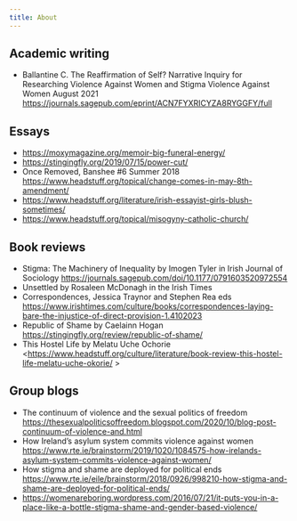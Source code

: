 ```yaml
---
title: About
---
```


## Academic writing
- Ballantine C. The Reaffirmation of Self? Narrative Inquiry for Researching Violence Against Women and Stigma Violence Against Women August 2021 <https://journals.sagepub.com/eprint/ACN7FYXRICYZA8RYGGFY/full>

## Essays
- <https://moxymagazine.org/memoir-big-funeral-energy/>
- <https://stingingfly.org/2019/07/15/power-cut/>
- Once Removed, Banshee #6 Summer 2018 <https://www.headstuff.org/topical/change-comes-in-may-8th-amendment/>
- <https://www.headstuff.org/literature/irish-essayist-girls-blush-sometimes/>
- <https://www.headstuff.org/topical/misogyny-catholic-church/>

## Book reviews 
- Stigma: The Machinery of Inequality by Imogen Tyler in Irish Journal of Sociology <https://journals.sagepub.com/doi/10.1177/0791603520972554>
- Unsettled by Rosaleen McDonagh in the Irish Times 
- Correspondences, Jessica Traynor and Stephen Rea eds <https://www.irishtimes.com/culture/books/correspondences-laying-bare-the-injustice-of-direct-provision-1.4102023>
- Republic of Shame by Caelainn Hogan <https://stingingfly.org/review/republic-of-shame/>
- This Hostel Life by Melatu Uche Ochorie <https://www.headstuff.org/culture/literature/book-review-this-hostel-life-melatu-uche-okorie/ >

## Group blogs 
- The continuum of violence and the sexual politics of freedom <https://thesexualpoliticsoffreedom.blogspot.com/2020/10/blog-post-continuum-of-violence-and.html>
- How Ireland’s asylum system commits violence against women <https://www.rte.ie/brainstorm/2019/1020/1084575-how-irelands-asylum-system-commits-violence-against-women/>
- How stigma and shame are deployed for political ends <https://www.rte.ie/eile/brainstorm/2018/0926/998210-how-stigma-and-shame-are-deployed-for-political-ends/> 
- <https://womenareboring.wordpress.com/2016/07/21/it-puts-you-in-a-place-like-a-bottle-stigma-shame-and-gender-based-violence/>
